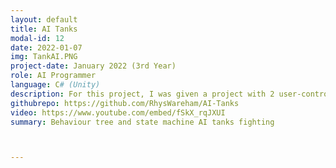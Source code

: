 ```yaml
---
layout: default
title: AI Tanks
modal-id: 12
date: 2022-01-07
img: TankAI.PNG
project-date: January 2022 (3rd Year)
role: AI Programmer
language: C# (Unity)
description: For this project, I was given a project with 2 user-controllable tanks, and was tasked with changing them into two types of AI. This was my first time programming AI, and led to new found interest in games programming for myself. The blue tank uses a behaviour tree for their AI, and actively searches for the Red, scouting their last known positions if the target manages to hide. Whereas the red tank uses a State Machine and tries to sneak up on the Blue, and is able to find cover when realising they have been spotted. 
githubrepo: https://github.com/RhysWareham/AI-Tanks
video: https://www.youtube.com/embed/fSkX_rqJXUI
summary: Behaviour tree and state machine AI tanks fighting



---
```

